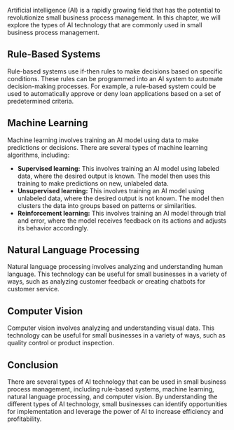 
Artificial intelligence (AI) is a rapidly growing field that has the potential to revolutionize small business process management. In this chapter, we will explore the types of AI technology that are commonly used in small business process management.

Rule-Based Systems
------------------

Rule-based systems use if-then rules to make decisions based on specific conditions. These rules can be programmed into an AI system to automate decision-making processes. For example, a rule-based system could be used to automatically approve or deny loan applications based on a set of predetermined criteria.

Machine Learning
----------------

Machine learning involves training an AI model using data to make predictions or decisions. There are several types of machine learning algorithms, including:

* **Supervised learning:** This involves training an AI model using labeled data, where the desired output is known. The model then uses this training to make predictions on new, unlabeled data.
* **Unsupervised learning:** This involves training an AI model using unlabeled data, where the desired output is not known. The model then clusters the data into groups based on patterns or similarities.
* **Reinforcement learning:** This involves training an AI model through trial and error, where the model receives feedback on its actions and adjusts its behavior accordingly.

Natural Language Processing
---------------------------

Natural language processing involves analyzing and understanding human language. This technology can be useful for small businesses in a variety of ways, such as analyzing customer feedback or creating chatbots for customer service.

Computer Vision
---------------

Computer vision involves analyzing and understanding visual data. This technology can be useful for small businesses in a variety of ways, such as quality control or product inspection.

Conclusion
----------

There are several types of AI technology that can be used in small business process management, including rule-based systems, machine learning, natural language processing, and computer vision. By understanding the different types of AI technology, small businesses can identify opportunities for implementation and leverage the power of AI to increase efficiency and profitability.
